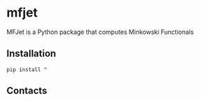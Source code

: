# mfjet

MFJet is a Python package that computes Minkowski Functionals 


Installation
------------

    pip install "

Contacts
--------

